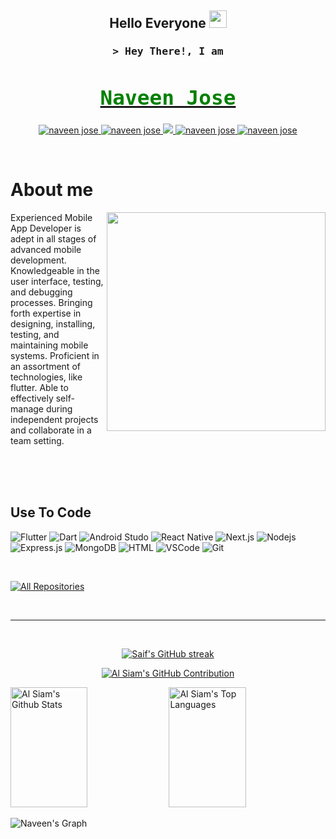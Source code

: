 
<h2 align="center">
  Hello Everyone
  <img src="https://media.giphy.com/media/hvRJCLFzcasrR4ia7z/giphy.gif" width="28">
</h2>


<!--
<p align="center">
  <a href="https://github.com/naveen jose"><img src="https://readme-typing-svg.herokuapp.com/?lines=Self%20Taught%20Programmer;Front%20End%20Developer;1.5%2B%20years%20of%20coding%20experience;Always%20learning%20new%20things&center=true&width=380&height=45"></a>
</p>

 -->
<!--

<a href="https://komarev.com/ghpvc/?username=naveenjose24">
  <img align="right" src="https://komarev.com/ghpvc/?username=naveen jose&label=Visitors&color=0e75b6&style=flat" alt="Profile visitor" />
</a>
[![wakatime](https://wakatime.com/badge/user/eebb3dd8-d9b2-40de-9b88-6fd6cac99dbc.svg)](https://wakatime.com/@eebb3dd8-d9b2-40de-9b88-6fd6cac99dbc)

-->

<!-- Intro  -->
<h3 align="center">
        <samp>&gt; Hey There!, I am
                <b><a target="_blank" href="https://www.naveenjose.online/"><h1 style="color:green;">Naveen Jose</h1></a></b>
        </samp>
</h3>




<p align="center">
 <a href="https://www.naveenjose.online/" target="blank">
  <img src="https://img.shields.io/badge/Website-DC143C?style=for-the-badge&logo=medium&logoColor=white" alt="naveen jose" />
 </a>
 <a href="https://www.linkedin.com/in/naveen-jose-377229145/" target="_blank">
  <img src="https://img.shields.io/badge/LinkedIn-0077B5?style=for-the-badge&logo=linkedin&logoColor=white" alt="naveen jose"/>
 </a>
 <!-- <a href="https://dev.to/naveenjose" target="_blank">
  <img src="https://img.shields.io/badge/dev.to-0A0A0A?style=for-the-badge&logo=dev.to&logoColor=white" alt="naveen jose" />
 </a> -->
 <a href="https://twitter.com/NaveenJ93017603" target="_blank">
  <img src="https://img.shields.io/badge/Twitter-1DA1F2?style=for-the-badge&logo=twitter&logoColor=white" />
 </a>
 <a href="https://www.instagram.com/n.a.v.e.e.n_j.o.s.e/?igshid=NzZlODBkYWE4Ng%3D%3D" target="_blank">
  <img src="https://img.shields.io/badge/Instagram-fe4164?style=for-the-badge&logo=instagram&logoColor=white" alt="naveen jose" />
 </a> 
 <a href="https://www.facebook.com/naveenjose24/" target="_blank">
  <img src="https://img.shields.io/badge/Facebook-20BEFF?&style=for-the-badge&logo=facebook&logoColor=white" alt="naveen jose"  />
  </a> 
</p>
<br />

<!-- About Section -->
 # About me
 
<p>
  <!--
 <img align="right" width="350" src="/assets/programmer.gif" alt="Coding gif" />
  -->
  <img align="right" width="350" src="https://user-images.githubusercontent.com/74038190/212750155-3ceddfbd-19d3-40a3-87af-8d329c8323c4.gif" width="500">
  <!--
 ✌️ &emsp; Enjoy to do programming and sharing knowledge <br/><br/>
 ❤️ &emsp; Love to writing code and learning new features<br/><br/>
 📧 &emsp; Reach me anytime: naveenjose24@gmail.com<br/><br/>
 💬 &emsp; Ask me about anything [here](https://github.com/naveenJose24/issues)
 -->
<p>Experienced Mobile App Developer is adept in all stages of advanced mobile development. Knowledgeable in the user interface, testing, and debugging processes. Bringing forth expertise in designing, installing, testing, and maintaining mobile systems. Proficient in an assortment of technologies, like flutter. Able to effectively self-manage during independent projects and collaborate in a team setting.</p>
</p>

<br/>
<br/>
<br/>

## Use To Code

![Flutter](https://img.shields.io/badge/Flutter-04589C?style=for-the-badge&labelColor=black&logo=flutter&logoColor=04589C)
![Dart](https://img.shields.io/badge/Dart-04589C?style=for-the-badge&labelColor=black&logo=dart&logoColor=FFFFFF)
![Android Studo](https://img.shields.io/badge/Android%20Studo-54DF8F?style=for-the-badge&labelColor=1C3F4E&logo=androidstudio&logoColor=54DF8F)
![React Native](https://img.shields.io/badge/React_Native-20232A?style=for-the-badge&logo=react&logoColor=61DAFB)
![Next.js](https://img.shields.io/badge/next.js-000000?style=for-the-badge&logo=nextdotjs&logoColor=white)
![Nodejs](https://img.shields.io/badge/Nodejs-3C873A?style=for-the-badge&labelColor=black&logo=node.js&logoColor=3C873A)
![Express.js](https://img.shields.io/badge/Express.js-000000?style=for-the-badge&logo=express&logoColor=white)
![MongoDB](https://img.shields.io/badge/MongoDB-4EA94B?style=for-the-badge&logo=mongodb&logoColor=white)
![HTML](https://img.shields.io/badge/HTML5-E34F26?style=for-the-badge&logo=html5&logoColor=white)
![VSCode](https://img.shields.io/badge/Visual_Studio-0078d7?style=for-the-badge&logo=visual%20studio&logoColor=white)
![Git](https://img.shields.io/badge/Git-F05032?style=for-the-badge&logo=git&logoColor=white)

<br/>


<!-----
## Top Open Source -
[![iTasks](https://github-readme-stats.vercel.app/api/pin/?username=naveenjose24&repo=itasks&border_color=7F3FBF&bg_color=0D1117&title_color=C9D1D9&text_color=8B949E&icon_color=7F3FBF)]([https://github.com/naveenjose24/itasks](https://github.com/naveenJose24/firebase.website))
[![urFolio](https://github-readme-stats.vercel.app/api/pin/?username=naveenjose24&repo=urfolio&border_color=7F3FBF&bg_color=0D1117&title_color=C9D1D9&text_color=8B949E&icon_color=7F3FBF)]([https://github.com/naveenjose/urfolio](https://github.com/naveenJose24/movie-app---bloc))
[![Web Projects](https://github-readme-stats.vercel.app/api/pin/?username=naveenjose24&repo=web-projects&border_color=7F3FBF&bg_color=0D1117&title_color=C9D1D9&text_color=8B949E&icon_color=7F3FBF)]([https://github.com/naveen jose/web-projects](https://github.com/naveenJose24/movie-app---bloc))
-->

<p align="left">
  <a href="https://github.com/naveenJose24/?tab=repositories" target="_blank"><img alt="All Repositories" title="All Repositories" src="https://img.shields.io/badge/-All%20Repos-2962FF?style=for-the-badge&logo=koding&logoColor=white"/></a>
</p>

<br/>
<hr/>
<br/>

<p align="center">
  <a href="https://github.com/naveenJose24/">
    <img src="https://github-readme-streak-stats.herokuapp.com/?user=naveenjose&theme=radical&border=7F3FBF&background=0D1117" alt="Saif's GitHub streak"/>
  </a>
</p>

<p align="center">
  <a href="https://github.com/naveenjose24">
    <img src="https://github-profile-summary-cards.vercel.app/api/cards/profile-details?username=naveenjose&theme=radical" alt="Al Siam's GitHub Contribution"/>
  </a>
</p>

<a> 
    <a href="https://github.com/naveenjose24"><img alt="Al Siam's Github Stats" src="https://denvercoder1-github-readme-stats.vercel.app/api?username=naveenjose&show_icons=true&count_private=true&theme=react&border_color=7F3FBF&bg_color=0D1117&title_color=F85D7F&icon_color=F8D866" height="192px" width="49.5%"/></a>
  <a href="https://github.com/naveenjose24"><img alt="Al Siam's Top Languages" src="https://denvercoder1-github-readme-stats.vercel.app/api/top-langs/?username=naveenjose&langs_count=8&layout=compact&theme=react&border_color=7F3FBF&bg_color=0D1117&title_color=F85D7F&icon_color=F8D866" height="192px" width="49.5%"/></a>
  <br/>
</a>


![Naveen's Graph](https://github-readme-activity-graph.vercel.app/graph?username=naveenjose&custom_title=Naveen%20's%20GitHub%20Activity%20Graph&bg_color=0D1117&color=7F3FBF&line=7F3FBF&point=7F3FBF&area_color=FFFFFF&title_color=FFFFFF&area=true)
